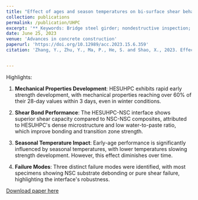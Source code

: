 ```yaml
---
title: "Effect of ages and season temperatures on bi-surface shear behavior of HESUHPC NSC composite"
collection: publications
permalink: /publication/UHPC
excerpt: '**_Keywords: Bridge steel girder; nondestructive inspection; corrosion; coating degradation; spectroscopic analysis; hyperspectral imaging_** <br/>The study investigates the effect of curing age and seasonal temperatures on the bi-surface shear behavior of high-early-strength ultra-high-performance concrete (HESUHPC) and normal-strength concrete (NSC) composites. The study underscores HESUHPC's suitability for accelerated bridge construction and structural repairs under various environmental conditions.'
date: June 25, 2023
venue: 'Advances in concrete construction'
paperurl: 'https://doi.org/10.12989/acc.2023.15.6.359'
citation: 'Zhang, Y., Zhu, Y., Ma, P., He, S. and Shao, X., 2023. Effect of ages and season temperatures on bi-surface shear behavior of HESUHPC-NSC composite. Advances in concrete construction, 15(6), pp.359-376.'


---
```


Highlights: 

1. **Mechanical Properties Development**: HESUHPC exhibits rapid early strength development, with mechanical properties reaching over 60% of their 28-day values within 3 days, even in winter conditions.

2. **Shear Bond Performance**: The HESUHPC-NSC interface shows superior shear capacity compared to NSC-NSC composites, attributed to HESUHPC's dense microstructure and low water-to-paste ratio, which improve bonding and transition zone strength.
3. **Seasonal Temperature Impact**: Early-age performance is significantly influenced by seasonal temperatures, with lower temperatures slowing strength development. However, this effect diminishes over time.
4. **Failure Modes**: Three distinct failure modes were identified, with most specimens showing NSC substrate debonding or pure shear failure, highlighting the interface's robustness.

[Download paper here](https://drive.google.com/file/d/19I9P2KWNiZI-EaKoYUXWcvT4kDGP3uwI/view?usp=sharing)
